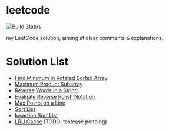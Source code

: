leetcode
========

[![Build Status](https://travis-ci.org/Javran/leetcode.svg?branch=master)](https://travis-ci.org/Javran/leetcode)

my LeetCode solution, aiming at clear comments &amp; explanations.

# Solution List

* [Find Minimum in Rotated Sorted Array](./src/MinimumInRotated.cpp)
* [Maximum Product Subarray](./src/MaximumProductSubarray.cpp)
* [Reverse Words in a String](./src/ReverseWords.cpp)
* [Evaluate Reverse Polish Notation](./src/EvaluateRPN.cpp)
* [Max Points on a Line](./src/MaxPointsOnALine.cpp)
* [Sort List](./src/SortList.cpp)
* [Insertion Sort List](./src/InsertionSortList.cpp)
* [LRU Cache](./src/LRUCache.cpp) (TODO: testcase pending)
